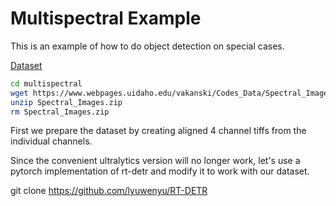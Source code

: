 # Multispectral Example

This is an example of how to do object detection on special cases.

[Dataset](https://www.webpages.uidaho.edu/vakanski/Multispectral_Images_Dataset.html)

```bash
cd multispectral
wget https://www.webpages.uidaho.edu/vakanski/Codes_Data/Spectral_Images.zip
unzip Spectral_Images.zip
rm Spectral_Images.zip
```

First we prepare the dataset by creating aligned 4 channel tiffs from the individual channels.

Since the convenient ultralytics version will no longer work, let's use a pytorch implementation of rt-detr and modify it to work with our dataset.

git clone https://github.com/lyuwenyu/RT-DETR


